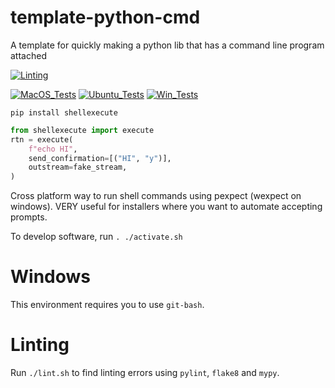 # template-python-cmd
A template for quickly making a python lib that has a command line program attached

[![Linting](../../actions/workflows/lint.yml/badge.svg)](../../actions/workflows/lint.yml)

[![MacOS_Tests](../../actions/workflows/push_macos.yml/badge.svg)](../../actions/workflows/push_macos.yml)
[![Ubuntu_Tests](../../actions/workflows/push_ubuntu.yml/badge.svg)](../../actions/workflows/push_ubuntu.yml)
[![Win_Tests](../../actions/workflows/push_win.yml/badge.svg)](../../actions/workflows/push_win.yml)

`pip install shellexecute`

```python
from shellexecute import execute
rtn = execute(
    f"echo HI",
    send_confirmation=[("HI", "y")],
    outstream=fake_stream,
)
```

Cross platform way to run shell commands using pexpect (wexpect on windows). VERY useful for installers where
you want to automate accepting prompts.

To develop software, run `. ./activate.sh`

# Windows

This environment requires you to use `git-bash`.

# Linting

Run `./lint.sh` to find linting errors using `pylint`, `flake8` and `mypy`.
